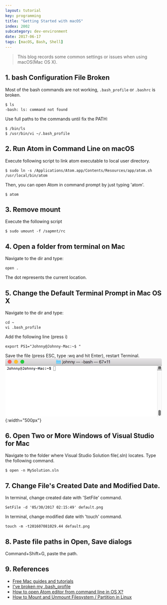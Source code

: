 ```yaml
---
layout: tutorial
key: programming
title: "Getting Started with macOS"
index: 2002
subcategory: dev-environment
date: 2017-06-17
tags: [macOS, Bash, Shell]
---
```


> This blog records some common settings or issues when using macOS(Mac OS X).

## 1. bash Configuration File Broken
Most of the bash commands are not working, `.bash_profile` or `.bashrc` is broken.
```raw
$ ls
-bash: ls: command not found
```
Use full paths to the commands until fix the PATH:
```raw
$ /bin/ls
$ /usr/bin/vi ~/.bash_profile
```

## 2. Run Atom in Command Line on macOS
Execute following script to link atom executable to local user directory.
```raw
$ sudo ln -s /Applications/Atom.app/Contents/Resources/app/atom.sh /usr/local/bin/atom
```
Then, you can open Atom in command prompt by just typing 'atom'.
```raw
$ atom
```

## 3. Remove mount
Execute the following script

```raw
$ sudo umount -f /sapmnt/rc
```

## 4. Open a folder from terminal on Mac
Navigate to the dir and type:
```raw
open .
```
The dot represents the current location.

## 5. Change the Default Terminal Prompt in Mac OS X
Navigate to the dir and type:
```raw
cd ~
vi .bash_profile
```
Add the following line (press i)
```raw
export PS1="Johnny@Johnny-Mac:~$ "
```
Save the file (press ESC, type :wq and hit Enter), restart Terminal.
![image](/assets/images/programming/2002/terminalname.png){:width="500px"}

## 6. Open Two or More Windows of Visual Studio for Mac
Navigate to the folder where Visual Studio Solution file(.sln) locates. Type the following command.
```raw
$ open -n MySolution.sln
```

## 7. Change File's Created Date and Modified Date.
In terminal, change created date with 'SetFile' command.
```raw
SetFile -d '05/30/2017 02:15:49' default.png
```
In terminal, change modified date with 'touch' command.
```raw
touch -m -t201607081029.44 default.png
```

## 8. Paste file paths in Open, Save dialogs
Command+Shift+G, paste the path.

## 9. References
* [Free Mac guides and tutorials](http://www.macforbeginners.com/)
* [I've broken my .bash_profile](http://superuser.com/questions/170332/ive-broken-my-bash-profile)
* [How to open Atom editor from command line in OS X?](http://stackoverflow.com/questions/22390709/open-atom-editor-from-command-line)
* [How to Mount and Unmount Filesystem / Partition in Linux ](http://www.thegeekstuff.com/2013/01/mount-umount-examples/?utm_source=tuicool)

